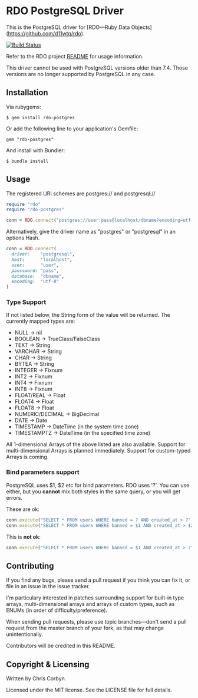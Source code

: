 # RDO PostgreSQL Driver

This is the PostgreSQL driver for [RDO—Ruby Data Objects]
(https://github.com/d11wtq/rdo).

[![Build Status](https://secure.travis-ci.org/d11wtq/rdo-postgres.png?branch=master)](http://travis-ci.org/d11wtq/rdo-postgres)

Refer to the RDO project [README](https://github.com/d11wtq/rdo) for usage
information.

This driver cannot be used with PostgreSQL versions older than 7.4. Those
versions are no longer supported by PostgreSQL in any case.

## Installation

Via rubygems:

    $ gem install rdo-postgres

Or add the following line to your application's Gemfile:

    gem "rdo-postgres"

And install with Bundler:

    $ bundle install

## Usage

The registered URI schemes are postgres:// and postgresql://

``` ruby
require "rdo"
require "rdo-postgres"

conn = RDO.connect("postgres://user:pass@localhost/dbname?encoding=utf-8")
```

Alternatively, give the driver name as "postgres" or "postgresql" in an
options Hash.

``` ruby
conn = RDO.connect(
  driver:    "postgresql",
  host:      "localhost",
  user:      "user",
  passsword: "pass",
  database:  "dbname",
  encoding:  "utf-8"
)
```

### Type Support

If not listed below, the String form of the value will be returned. The
currently mapped types are:

  - NULL -> nil
  - BOOLEAN -> TrueClass/FalseClass
  - TEXT -> String
  - VARCHAR -> String
  - CHAR -> String
  - BYTEA -> String
  - INTEGER -> Fixnum
  - INT2 -> Fixnum
  - INT4 -> Fixnum
  - INT8 -> Fixnum
  - FLOAT/REAL -> Float
  - FLOAT4 -> Float
  - FLOAT8 -> Float
  - NUMERIC/DECIMAL -> BigDecimal
  - DATE -> Date
  - TIMESTAMP -> DateTime (in the system time zone)
  - TIMESTAMPTZ -> DateTime (in the specified time zone)

All 1-dimensional Arrays of the above listed are also available. Support for
multi-dimensional Arrays is planned immediately. Support for custom-typed
Arrays is coming.

### Bind parameters support

PostgreSQL uses $1, $2 etc for bind parameters. RDO uses '?'. You can use
either, but you **cannot** mix both styles in the same query, or you will
get errors.

These are ok:

``` ruby
conn.execute("SELECT * FROM users WHERE banned = ? AND created_at > ?", true, 1.week.ago)
conn.execute("SELECT * FROM users WHERE banned = $1 AND created_at > $2", true, 1.week.ago)
```

This is **not ok**:

``` ruby
conn.execute("SELECT * FROM users WHERE banned = $1 AND created_at > ?", true, 1.week.ago)
```

## Contributing

If you find any bugs, please send a pull request if you think you can
fix it, or file in an issue in the issue tracker.

I'm particulary interested in patches surrounding support for built-in type
arrays, multi-dimensional arrays and arrays of custom types, such as ENUMs
(in order of difficulty/preference).

When sending pull requests, please use topic branches—don't send a pull
request from the master branch of your fork, as that may change
unintentionally.

Contributors will be credited in this README.

## Copyright & Licensing

Written by Chris Corbyn.

Licensed under the MIT license. See the LICENSE file for full details.

